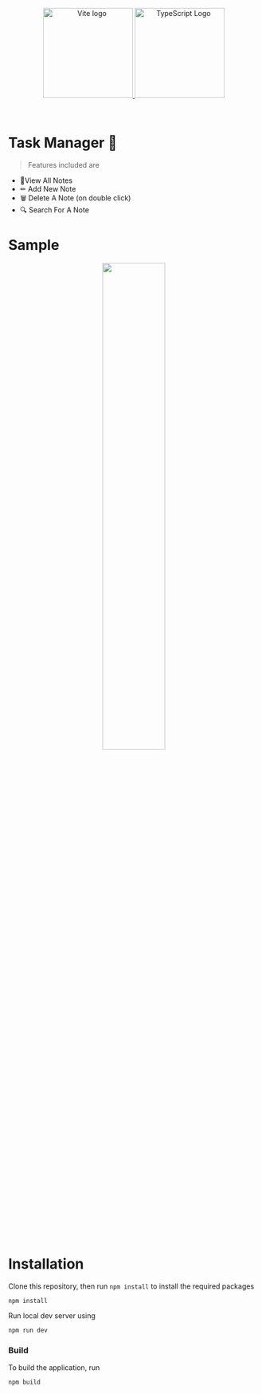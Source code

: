 <p align="center">
  <a href="https://vitejs.dev" target="_blank" rel="noopener noreferrer">
    <img width="180" src="https://vitejs.dev/logo.svg" alt="Vite logo">
  </a>
  <a href="https://typescriptlang.org" target="_blank" rel="noopener noreferrer"> 
    <img width="180" src="https://user-images.githubusercontent.com/92443116/190036983-6e9f398b-2c3c-4bcb-aa1b-75376e6798fe.png" alt="TypeScript Logo">
  </a>
</p>

<br/>

# Task Manager 📝

> Features included are
-  📝View All Notes
-  ✏ Add New Note
-  🗑 Delete A Note (on double click)
-  🔍 Search For A Note

# Sample

<p align="center">
  <img width="50%" src="https://user-images.githubusercontent.com/92443116/190037696-bc927836-ee76-401b-b23e-ae8b22710995.png">
</p>

# Installation

Clone this repository, then run `npm install` to install the required packages

````shell
npm install
````

Run local dev server using 

````shell
npm run dev
````

### Build

To build the application, run

````shell
npm build
````
